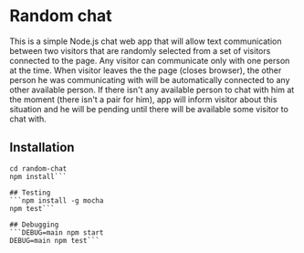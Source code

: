 # Random chat

This is a simple Node.js chat web app that will allow text communication between two visitors that are randomly selected from a set of visitors connected to the page. Any visitor can communicate only with one person at the time. When visitor leaves the the page (closes browser), the other person he was communicating with will be automatically connected to any other available person. If there isn't any available person to chat with him at the moment (there isn't a pair for him), app will inform visitor about this situation and he will be pending until there will be available some visitor to chat with. 

## Installation
```git clone https://github.com/methuz/random-chat
cd random-chat
npm install```

## Testing
```npm install -g mocha
npm test```

## Debugging
```DEBUG=main npm start
DEBUG=main npm test```
